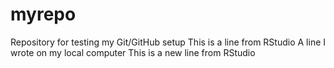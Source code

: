 # myrepo
Repository for testing my Git/GitHub setup
This is a line from RStudio
A line I wrote on my local computer 
This is a new line from RStudio
